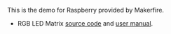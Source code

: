 This is the demo for Raspberry provided by Makerfire.

* RGB LED Matrix [source code](https://github.com/makerfire/rpi-demo/tree/master/rgb-led-matrix) and [user manual](https://github.com/makerfire/rpi-demo/wiki/RPI-RGB-LED-Matrix).
